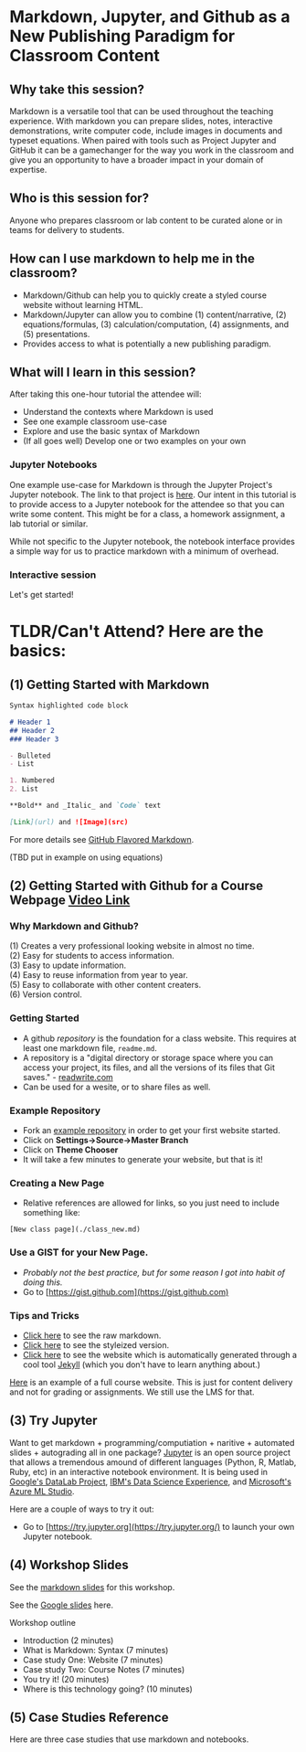 # Markdown, Jupyter, and Github as a New Publishing Paradigm for Classroom Content



## Why take this session?

Markdown is a versatile tool that can be used throughout the teaching experience.  With markdown you can prepare slides, notes, interactive demonstrations, write computer code, include images in documents and typeset equations.  When paired with tools such as Project Jupyter and GitHub it can be a gamechanger for the way you work in the classroom and give you an opportunity to have a broader impact in your domain of expertise.

## Who is this session for?

Anyone who prepares classroom or lab content to be curated alone or in teams for delivery to students.

## How can I use markdown to help me in the classroom?

* Markdown/Github can help you to quickly create a styled course website without learning HTML.
* Markdown/Jupyter can allow you to combine (1) content/narrative, (2) equations/formulas, (3) calculation/computation, (4) assignments, and (5) presentations. 
* Provides access to what is potentially a new publishing paradigm.

## What will I learn in this session?

After taking this one-hour tutorial the attendee will:

* Understand the contexts where Markdown is used
* See one example classroom use-case
* Explore and use the basic syntax of Markdown
* (If all goes well) Develop one or two examples on your own

### Jupyter Notebooks

One example use-case for Markdown is through the Jupyter Project's Jupyter notebook.  The link to that project is [here](http://jupyter.org/index.html).  Our intent in this tutorial is to provide access to a Jupyter notebook for the attendee so that you can write some content.  This might be for a class, a homework assignment, a lab tutorial or similar.  

While not specific to the Jupyter notebook, the notebook interface provides a simple way for us to practice markdown with a minimum of overhead.

### Interactive session

Let's get started!

# TLDR/Can't Attend?  Here are the basics:

## (1) Getting Started with Markdown
```markdown
Syntax highlighted code block

# Header 1
## Header 2
### Header 3

- Bulleted
- List

1. Numbered
2. List

**Bold** and _Italic_ and `Code` text

[Link](url) and ![Image](src)
```
For more details see [GitHub Flavored Markdown](https://guides.github.com/features/mastering-markdown/).

(TBD put in example on using equations)

## (2) Getting Started with Github for a Course Webpage [Video Link](https://youtu.be/xJac63RMjWw)


### Why Markdown and Github?

(1) Creates a very professional looking website in almost no time.<br>
(2) Easy for students to access information. <br>
(3) Easy to update information. <br>
(4) Easy to reuse information from year to year. <br>
(5) Easy to collaborate with other content creaters. <br>
(6) Version control.

### Getting Started
- A github *repository* is the foundation for a class website. This requires at least one markdown file, `readme.md`.  
- A repository is a "digital directory or storage space where you can access your project, its files, and all the versions of its files that Git saves." - [readwrite.com](http://readwrite.com/2013/09/30/understanding-github-a-journey-for-beginners-part-1/)
- Can be used for a wesite, or to share files as well. 

### Example Repository  
- Fork an [example repository](https://github.com/RPI-Analytics/class-webpage-example) in order to get your first website started.  
- Click on **Settings->Source->Master Branch**
- Click on **Theme Chooser**
- It will take a few minutes to generate your website, but that is it!

### Creating a New Page
- Relative references are allowed for links, so you just need to include something like:

```
[New class page](./class_new.md)
```

### Use a GIST for your New Page. 
- *Probably not the best practice, but for some reason I got into habit of doing this.*
- Go to [https://gist.github.com](https://gist.github.com)


### Tips and Tricks
- [Click here](https://raw.githubusercontent.com/RPI-Analytics/markdown-RPi/master/README.md) to see the raw markdown. 
- [Click here](https://github.com/RPI-Analytics/Markdown-RPI/blob/master/README.md) to see the styleized version.
- [Click here](https://rpi-analytics.github.io/Markdown-RPI/) to see the website which is automatically generated through a cool tool [Jekyll](https://jekyllrb.com) (which you don't have to learn anything about.)   

[Here](https://jkuruzovich.github.io/tech-fundamentals-analytics/) is an example of a full course website.  This is just for content delivery and not for grading or assignments.  We still use the LMS for that. 


## (3) Try Jupyter 

Want to get markdown + programming/computiation +  naritive + automated slides + autograding all in one package? [Jupyter](http://jupyter.org) is an open source project that allows a tremendous amound of different languages (Python, R, Matlab, Ruby, etc) in an interactive notebook environment.  It is being used in [Google's DataLab Project](https://cloud.google.com/datalab/), [IBM's Data Science Experience](http://datascience.ibm.com), and [Microsoft's Azure ML Studio](https://blogs.technet.microsoft.com/machinelearning/2015/07/24/introducing-jupyter-notebooks-in-azure-ml-studio/).

Here are a couple of ways to try it out:
- Go to [https://try.jupyter.org](https://try.jupyter.org/) to launch your own Jupyter notebook.  

## (4) Workshop Slides

See the [markdown slides](http://nbviewer.jupyter.org/format/slides/github/RPI-Analytics/Markdown-RPI/blob/master/Slideshow_Example.ipynb#/) for this workshop.

See the [Google slides](https://docs.google.com/presentation/d/1qd5hv_Gg7curDYiWDBeMx-ElmK5aSWDEUAGcoKKQcik/edit?usp=sharing) here.  


Workshop outline
* Introduction (2 minutes)
* What is Markdown:  Syntax (7 minutes)
* Case study One:  Website (7 minutes)
* Case study Two:  Course Notes (7 minutes)
* You try it! (20 minutes)
* Where is this technology going?  (10 minutes)

## (5) Case Studies Reference

Here are three case studies that use markdown and notebooks.
